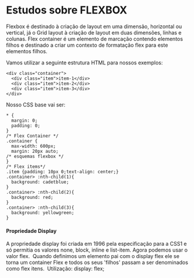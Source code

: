 # Estudos sobre FLEXBOX
Flexbox é destinado à criação de layout em uma dimensão, horizontal ou vertical, já o Grid layout à criação de layout em duas dimensões, linhas e colunas.
Flex container é um elemento de marcação contendo elementos filhos e destinado a criar um contexto de formatação flex para este elementos filhos.

Vamos utilizar a seguinte estrutura HTML para nossos exemplos:
```
<div class="container">
  <div class="item">item-1</div>
  <div class="item">item-2</div>
  <div class="item">item-3</div>
</div>
```

Nosso CSS base vai ser:
```
* {
  margin: 0;
  padding: 0;
}
/* Flex Container */
.container {
  max-width: 600px;
  margin: 20px auto;
/* esquemas flexbox */
}
/* Flex items*/
.item {padding: 10px 0;text-align: center;}
.container> :nth-child(1){
  background: cadetblue;
}
.container> :nth-child(2){
  background: red;
}
.container> :nth-child(3){
  background: yellowgreen;
}
```

#### Propriedade Display
A propriedade display foi criada em 1996 pela especificação para a CSS1 e só permitia os valores none, block, inline e list-item. Agora podemos usar o valor flex. 
Quando definimos um elemento pai com o display flex ele se torna um container Flex e todos os seus 'filhos' passam a ser denominados como flex itens. 
Utilização: display: flex;
